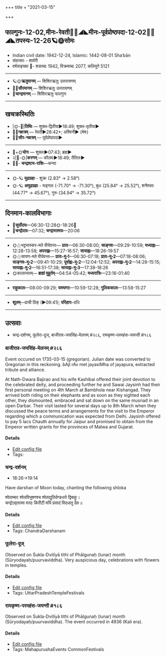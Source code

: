 +++
title = "2021-03-15"

+++
## फाल्गुनः-12-02,मीनः-रेवती🌛🌌◢◣मीनः-पूर्वप्रोष्ठपदा-12-02🌌🌞◢◣तपस्यः-12-26🪐🌞सोमः
- Indian civil date: 1942-12-24, Islamic: 1442-08-01 Shaʿbān
- संवत्सरः - शार्वरी
- वर्षसङ्ख्या 🌛- शकाब्दः 1942, विक्रमाब्दः 2077, कलियुगे 5121
___________________
- 🪐🌞**ऋतुमानम्** — शिशिरऋतुः उत्तरायणम्
- 🌌🌞**सौरमानम्** — शिशिरऋतुः उत्तरायणम्
- 🌛**चान्द्रमानम्** — शिशिरऋतुः फाल्गुनः
___________________


## खचक्रस्थितिः
- |🌞-🌛|**तिथिः** — शुक्ल-द्वितीया►18:49; शुक्ल-तृतीया►  
- 🌌🌛**नक्षत्रम्** — रेवती►28:42*; अश्विनी► (मेषः)  
- 🌌🌞**सौर-नक्षत्रम्** — पूर्वप्रोष्ठपदा►  
___________________
- 🌛+🌞**योगः** — शुक्लः►07:43; ब्रह्म►  
- २|🌛-🌞|**करणम्** — कौलवः►18:49; तैतिलः►  
- 🌌🌛- **चन्द्राष्टम-राशिः**—कन्या  
___________________
- 🌞-🪐 **मूढग्रहाः** - शुक्रः (2.83° → 2.58°)
- 🌞-🪐 **अमूढग्रहाः** - मङ्गलः (-71.70° → -71.30°), बुधः (25.84° → 25.52°), शनैश्चरः (44.77° → 45.67°), गुरुः (34.94° → 35.72°)
___________________


## दिनमान-कालविभागाः
- 🌅**सूर्योदयः**—06:30-12:28🌞️-18:26🌇  
- 🌛**चन्द्रोदयः**—07:32; **चन्द्रास्तमयः**—20:06  
___________________
- 🌞⚝भट्टभास्कर-मते वीर्यवन्तः— **प्रातः**—06:30-08:00; **साङ्गवः**—09:29-10:59; **मध्याह्नः**—12:28-13:58; **अपराह्णः**—15:27-16:57; **सायाह्नः**—18:26-19:57  
- 🌞⚝सायण-मते वीर्यवन्तः— **प्रातः-मु॰1**—06:30-07:18; **प्रातः-मु॰2**—07:18-08:06; **साङ्गवः-मु॰2**—09:41-10:29; **पूर्वाह्णः-मु॰2**—12:04-12:52; **अपराह्णः-मु॰2**—14:28-15:15; **सायाह्नः-मु॰2**—16:51-17:38; **सायाह्नः-मु॰3**—17:38-18:26  
- 🌞कालान्तरम्— **ब्राह्मं मुहूर्तम्**—04:54-05:42; **मध्यरात्रिः**—23:16-01:40  
___________________
- **राहुकालः**—08:00-09:29; **यमघण्टः**—10:59-12:28; **गुलिककालः**—13:58-15:27  
___________________
- **शूलम्**—प्राची दिक् (►09:41); **परिहारः**–दधि  
___________________

## उत्सवाः
- चन्द्र-दर्शनम्, फूलेरा-दूज्, बाजीराव-जयसिंह-मेलनम् #२८६, रामकृष्ण-परमहंस-जयन्ती #१८६
### बाजीराव-जयसिंह-मेलनम् #२८६

Event occured on 1735-03-15 (gregorian). Julian date was converted to Gregorian in this reckoning. bAjI rAv met jayasiMha of jayapura, extracted tribute and alliance.

At Nath-Dwara Bajirao and his wife Kashibai offered their joint devotion to the celebrated deity, and proceeding further he and Sawai Jaysinh had their first personal meeting on 4th March at Bambhola near Kishangad. They arrived both riding on their elephants and as soon as they sighted each other, they dismounted, embraced and sat down on the same musnad in an open Darbar. Their visit lasted for several days up to 8th March when they discussed the peace terms and arrangements for the visit to the Emperor regarding which a communication was expected from Delhi. Jaysinh offered to pay 5 lacs Chauth annually for Jaipur and promised to obtain from the Emperor written grants for the provinces of Malwa and Gujarat.

#### Details
- [Edit config file](https://github.com/jyotisham/adyatithi/blob/master/mahApuruSha/xatra-later/julian/day/03/04/bhAjI-rAva-jayasiMha-melanam.toml)
- Tags: 


### चन्द्र-दर्शनम्
- 18:26→19:14

Have darshan of Moon today, chanting the following shloka

श्वेताम्बरः श्वेतविभूषणश्च श्वेतद्युतिर्दण्डधरो द्विबाहुः।  
चन्द्रोऽमृतात्मा वरदः किरीटी मयि प्रसादं विदधातु देवः॥



#### Details
- [Edit config file](https://github.com/jyotisham/adyatithi/blob/master/devatA/graha/description_only/candra-darzanam.toml)
- Tags: ChandraDarshanam


### फूलेरा-दूज्

Observed on Śukla-Dvitīyā tithi of Phālgunaḥ (lunar) month (Sūryodayaḥ/puurvaviddha). Very auspicious day, celebrations with flowers in temples.

#### Details
- [Edit config file](https://github.com/jyotisham/adyatithi/blob/master/temples/North/lunar_month/tithi/12/02/phUlErA~dUj.toml)
- Tags: UttarPradeshTempleFestivals


### रामकृष्ण-परमहंस-जयन्ती #१८६

Observed on Śukla-Dvitīyā tithi of Phālgunaḥ (lunar) month (Sūryodayaḥ/puurvaviddha). The event occurred in 4936 (Kali era).  


#### Details
- [Edit config file](https://github.com/jyotisham/adyatithi/blob/master/mahApuruSha/smArta-misc/lunar_month/tithi/12/02/rAmakRSNa-paramahaMsa~jayantI.toml)
- Tags: MahapurushaEvents CommonFestivals


